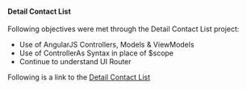 #### Detail Contact List

Following objectives were met through the Detail Contact List project:
 * Use of AngularJS Controllers, Models & ViewModels
 * Use of ControllerAs Syntax in place of $scope
 * Continue to understand UI Router

Following is a link to the [Detail Contact List](http://tiy-gracelee-detail-contact.surge.sh/#/)
